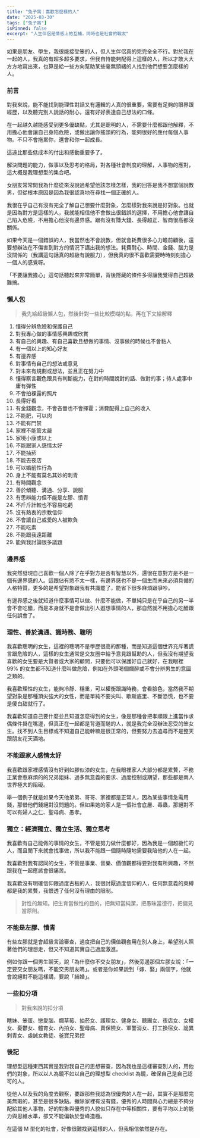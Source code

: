 ```yaml
---
title: "兔子窩｜喜歡怎麼樣的人"
date: "2025-03-30"
tags: ["兔子窩"]
isPinned: false
excerpt: "人生伴侶是情感上的互補，同時也是社會的戰友"
---
```


如果是朋友、學生，我很能接受笨的人，但人生伴侶真的完完全全不行。對於我在一起的人，我真的有超多超多要求，但我自恃能夠配得上這樣的人，所以才敢大大方方地寫出來，也算是給一些方向幫助某些毫無頭緒的人找到他們想要怎麼樣的人。

### 前言
對我來說，能不能找到能理性對話又有邏輯的人真的很重要，需要有足夠的眼界跟經歷，以及聽完別人說話的耐心，還有好好表達自己想法的口條。

在一起越久越能感受到更多優缺點，尤其是聰明的人，不需要什麼都跟他解釋，不用擔心他會讓自己身陷危險，或做出讓你搖頭的行為，能夠很好的應付每個人事物。不只不會拖累你，還會和你一起成長。

這遠比那些低成本的付出和感動重要多了。

解決問題的能力，做事以及思考的格局，對各種社會制度的理解，人事物的應對，這大概是我理想型的集合吧。

女朋友常常問我為什麼從來沒說過希望他該怎樣怎樣，我的回答是我不想當個說教男，但從根本原因是因為我很認真地在尋找一個正確的人。

我很在乎自己有沒有完全了解自己想要什麼對象，怎麼樣對我來說是好對象。也就是因為對方是這樣的人，我就能相信他不會做出很錯誤的選擇，不用擔心他會讓自己陷入危險，不用擔心他沒有邊界感。跟有沒有賺大錢、長得超正、智商很高都沒關係。

如果今天是一個錯誤的人，我當然也不會說教，但就會耗費很多心力瞻前顧後，還要想辦法在不傷害到對方的情況下講出我的想法。耗費耐心、時間、金錢、腦力是沒關係的（我講這句話真的超級有說服力），但我真的很不喜歡需要時時刻刻擔心一個人的感覺呀。

「不要讓我擔心」這句話聽起來非常簡單，背後隱藏的條件多得讓我覺得自己超級難搞。

### 懶人包
> 我先給超級懶人包，然後針對一些比較模糊的點，再在下文給解釋

1. 懂得分辨危險和保護自己
1. 對我專心做的事情感興趣或欣賞
1. 有自己的興趣、有自己喜歡且想做的事情、沒事做的時候也不會黏人
1. 有一個以上的知心好友
1. 有邊界感
1. 對事情有自己的想法或意見
1. 對未來有規劃或想法，並且正在努力中
1. 懂得察言觀色跟具有判斷能力，在對的時間說對的話、做對的事；待人處事中庸有彈性
1. 不會拍裸露的照片
1. 長得好看
1. 有金錢觀念，不會吝嗇也不會揮霍；消費配得上自己的收入
1. 不能肥，可以肉
1. 不能有門禁
1. 家裡不能管太嚴
1. 家境小康或以上
1. 不能跟家人感情太好
1. 不能抽菸
1. 不能去夜店
1. 可以婚前性行為
1. 身上不能有莫名其妙的刺青
1. 有時間觀念
1. 善於傾聽、溝通、分享、說服
1. 有思辨能力但不能是左膠、憤青
1. 不斤斤計較也不容易吃虧
1. 沒有熱衷的宗教信仰
1. 不會讓自己或愛的人被欺負
1. 不能吃素
1. 不能跟我遠距離
1. 能與我討論很多議題

### 邊界感
我突然發現自己喜歡一個人除了在乎對方是否有智慧以外，還很在意對方是不是一個有邊界感的人。這跟佔有慾不太一樣，有邊界感也不是一個生而未來必須具備的人格特質，更多的是希望對象跟我有共識罷了，能省下很多麻煩跟爭吵。

有邊界感之後就知道什麼事情可以做、什麼不能做，不單純只是在乎自己的另一半會不會吃醋，而是本身就不是會做出引人遐想事情的人，那自然就不用擔心吃醋跟任何誤會了。

### 理性、善於溝通、識時務、聰明
我喜歡聰明的女生，這裡的聰明不是學歷很高的那種，而是知道這個世界充斥著謊言跟危險的人，這樣的女生通常是交友圈中給予意見跟幫助的人，但我沒有期望我喜歡的女生要是大賢者或大家的顧問，只要他可以保護好自己就好，在我眼裡 99% 的女生都不知道什麼叫做危險，例如在外頭喝個爛醉或不會分辨男生的意圖之類的。

我喜歡理性的女生，能夠冷靜、穩重，可以權衡跟識時務，會看臉色，當然我不期望對象是那種頂尖強大的女性，而是單純不要尖叫、歇斯底里、不斷恐慌，也不要是傻白甜就行了。

我喜歡知道自己要什麼並且知道怎麼得到的女生，像是那種會把孝順跟上進當作求偶條件掛在嘴邊，但真正在一起都是背道而馳的人，就是我完全沒辦法忍受的笨女生。找不到人生目標或不知道自己能幹嘛是很正常的，但要努力去追尋而不是整天跟朋友花天酒地。

### 不能跟家人感情太好
我喜歡跟家裡感情沒有好到如膠似漆的女生，在我眼裡家人大部分都是累贅，不務正業會惹麻煩的的兄弟姐妹、過多無意義的要求、過度控制或期望，那些都是兩人世界極大的阻礙。

舉一個例子就是如果今天他弟弟、哥哥、家裡都是正常人，因為某些事情急需用錢，那借他們錢絕對沒問題的。但如果她的家人是一個社會底層、毒蟲，那絕對不可以有婦人之仁、聖母病、愚孝。

### 獨立：經濟獨立、獨立生活、獨立思考
我喜歡有自己能做的事情的女生，不管是努力做什麼都好，因為我是一個超級忙的人，而且閒下來就會找事做，所以我不能跟一個隨時隨地需要我陪他的人在一起。

我喜歡對我有認同的女生，不管是事業、音樂、價值觀都得要對我有所興趣，不然跟我在一起應該會很痛苦。

我喜歡沒有明確信仰跟過度古板的人，我很討厭過度信仰的人，任何無意義的束縛都是我的累贅，我恨透了任何沒有理由的限制。

> 對性的無知。把生育當做性的目的，把無知當純潔，把愚昧當德行，把偏見當原則。

### 不能是左膠、憤青
有些左膠就是會超級言論審查，過度把自己的價值觀套用在別人身上，希望別人照著他們的理想走，但又不知道其實自己過度激進。

例如你跟一個男生聊天，說「為什麼你不交女朋友」，然後旁邊那個左膠女說：「一定要交女朋友嗎，不能交男朋友嗎」。或者是你如果說到「嫁、娶」兩個字，他就會說絕對不能這樣講，要說「結婚」。

### 一些扣分項

> 對我來說的扣分項

瞎妹、笨蛋、戀愛腦、爛草莓、抽菸女、護理女、健身女、聽團女、夜店女、女權女、憂鬱女、體育女、內拍女、聖母病、賣保險女、軍警消女、打工換宿女、詭異刺青女、虔誠女教徒、爸寶兄弟控

### 後記
理想型這種東西其實是我對我自己的思想審查，因為我也是這樣審查別人的，用他們的對象，所以以人為鏡不如以自己的理想型 checklist 為鏡，確保自己是自己認可的人。

從他人以及我的角度去觀察，要跟那些我認為很優秀的人在一起，其實不是那麼完美無瑕的，甚至是很多缺點。撇除家裡有沒有錢，優秀的人時間與心力總是不夠分配給其他人事物，好的對象與優秀的人貌似只存在中等相關性，要有平均以上的能力與思維水準，卻又不能偏執於登峰造極。

在這個 M 型化的社會，好像很難找到這樣的人，但我相信依然是存在。
